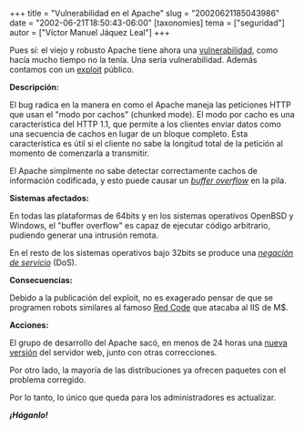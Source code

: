 +++
title = "Vulnerabilidad en el Apache"
slug = "20020621185043986"
date = "2002-06-21T18:50:43-06:00"
[taxonomies]
tema = ["seguridad"]
autor = ["Víctor Manuel Jáquez Leal"]
+++

Pues sí: el viejo y robusto Apache tiene ahora una
[vulnerabilidad](http://httpd.apache.org/info/security_bulletin_20020620.txt),
como hacía mucho tiempo no la tenía. Una seria vulnerabilidad. Además
contamos con un
[exploit](http://online.securityfocus.com/attachment/2002-06-20/apache-scalp.c)
público.

<!-- more -->
**Descripción:**

El bug radica en la manera en como el Apache maneja las peticiones HTTP
que usan el "modo por cachos" (chunked mode). El modo por cacho es una
característica del HTTP 1.1, que permite a los clientes enviar datos
como una secuencia de cachos en lugar de un bloque completo. Esta
característica es útil si el cliente no sabe la longitud total de la
petición al momento de comenzarla a transmitir.

El Apache simplmente no sabe detectar correctamente cachos de
información codificada, y esto puede causar un *[buffer
overflow](http://www.phrack.com/show.php?p=49&a=14)* en la pila.

**Sistemas afectados:**

En todas las plataformas de 64bits y en los sistemas operativos OpenBSD
y Windows, el "buffer overflow" es capaz de ejecutar código arbitrario,
pudiendo generar una intrusión remota.

En el resto de los sistemas operativos bajo 32bits se produce una
*[negación de
servicio](http://www.cert.org/tech_tips/denial_of_service.html)* (DoS).

**Consecuencias:**

Debido a la publicación del exploit, no es exagerado pensar de que se
programen robots similares al famoso [Red
Code](http://www.cert.org/advisories/CA-2001-19.html) que atacaba al IIS
de M$.

**Acciones:**

El grupo de desarrollo del Apache sacó, en menos de 24 horas una [nueva
versión](http://www.apache.org/dist/httpd/httpd-2.0.39.tar.gz) del
servidor web, junto con otras correcciones.

Por otro lado, la mayoría de las distribuciones ya ofrecen paquetes con
el problema corregido.

Por lo tanto, lo único que queda para los administradores es actualizar.

***¡Háganlo!***
